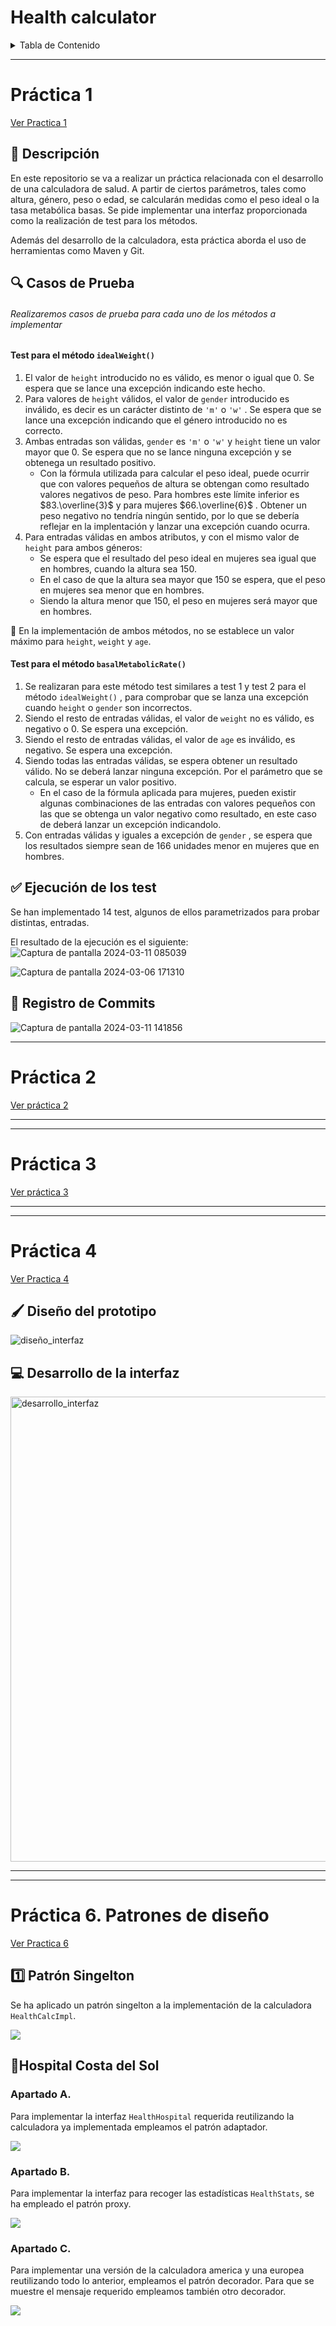 # Health calculator
<details>
  <summary>Tabla de Contenido</summary>
    <ol>
      <li><a href="#practica1">Práctica1</a>
        <ol> <li><a href="#descripcion">Descripción</a></li>
          <li><a href="#casos_prueba">Casos de Prueba</a></li>
          <li><a href="#test">Ejecución Test</a></li>
          <li><a href="#commits">Estado Registro de Commits</a></li></ol> </li>
      <li><a href="#practica2">Práctica2</a></li>
      <li><a href="#practica3">Práctica3</a></li>
      <li><a href="#practica4">Práctica4</a>
        <ol>
          <li><a href="#diseño">Diseño del prototipo</a></li>
          <li><a href="#interfaz">Desarrollo interfaz</a></li>
        </ol>
      </li>
      <li><a href="#practica6">Práctica6</a>
        <ol> <li><a href="#singelton">Patrón Singelton</a></li>
            <li><a href="#hospital">Implementación Hospital Costal del Sol</a></li>
        </ol>
        </li>
    </ol>
</details>

---
# Práctica 1
<a name="practica1"></a>
[Ver Practica 1](../../tree/practica1)

## :memo: Descripción
<a name="descripcion"></a>
En este repositorio se va a realizar un práctica relacionada con el desarrollo de una calculadora de salud. A partir de ciertos parámetros, tales como altura, género, peso o edad, se calcularán medidas como el peso ideal o la tasa metabólica basas. Se pide implementar una interfaz proporcionada como la realización de test para los métodos. 

Además del desarrollo de la calculadora, esta práctica aborda el uso de herramientas como Maven y Git.



## 🔍 Casos de Prueba
<a name="casos_prueba"></a> 
###### Realizaremos casos de prueba para cada uno de los métodos a implementar
#### **Test para el método <code>idealWeight()</code>**
<ol>
<li> El valor de <code>height</code> introducido no es válido, es menor o igual que 0. Se espera que se lance una excepción indicando este hecho.</li>
<li>Para valores de <code>height</code>  válidos, el valor de <code>gender</code> introducido es inválido, es decir es un carácter distinto de <code>'m'</code>  o  <code>'w'</code> . Se espera que se lance una excepción indicando que el género introducido no es correcto.</li>
<li>Ambas entradas son válidas, <code>gender</code> es  <code>'m'</code>  o  <code>'w'</code>  y <code>height</code>  tiene un valor mayor que 0. Se espera que no se lance ninguna excepción y se obtenega un resultado positivo.
<ul><li>Con la fórmula utilizada para calcular el peso ideal, puede ocurrir que con valores pequeños de altura se obtengan como resultado valores negativos de peso. Para hombres este límite inferior es $83.\overline{3}$ y para mujeres $66.\overline{6}$ . Obtener un peso negativo no tendría ningún sentido, por lo que se debería reflejar en la implentación y lanzar una excepción cuando ocurra.</li> </ul>
</li>
<li> Para entradas válidas en ambos atributos, y con el mismo valor de  <code>height</code> para ambos géneros:
  <ul>  <li> Se espera que el resultado del peso ideal en mujeres sea igual que en  hombres, cuando la altura sea 150.</li>
        <li>En el caso de que la altura sea mayor que 150 se espera, que el peso en mujeres sea menor que en hombres.</li>
        <li>Siendo la altura menor que 150, el peso en mujeres será mayor que en hombres. </li></ul>
</li></ol>

:pushpin: En la implementación de ambos métodos, no se establece un valor máximo para <code>height</code>, <code>weight</code> y <code>age</code>.
#### **Test para el método <code>basalMetabolicRate()</code>**
<ol>
<li> Se realizaran para este método test similares a test 1 y test 2 para el método  <code>idealWeight()</code> , para comprobar que se lanza una excepción cuando <code>height</code> o <code>gender</code> son incorrectos. </li>
<li>Siendo el resto de entradas válidas, el valor de  <code>weight</code>  no es válido, es negativo o 0. Se espera una excepción. </li> 
<li> Siendo el resto de entradas válidas, el valor de  <code>age</code>  es inválido, es negativo. Se espera una excepción. </li>
<li> Siendo todas las entradas válidas, se espera obtener un resultado válido. No se deberá lanzar ninguna excepción. Por el parámetro que se calcula, se esperar un valor positivo. 
  <ul>
  <li> En el caso de la fórmula aplicada para mujeres, pueden existir algunas combinaciones de las entradas con valores pequeños con las que se obtenga un valor negativo como resultado, en este caso de deberá lanzar un excepción indicandolo. </li>
  </ul></li>
<li> Con entradas válidas y iguales a excepción de  <code>gender</code> , se espera que los resultados siempre sean de 166 unidades menor en mujeres que en hombres.</li>
</ol>


## :white_check_mark: Ejecución de los test
<a name="test"></a>
Se han implementado 14 test, algunos de ellos parametrizados para probar distintas, entradas.

El resultado de la ejecución es el siguiente:
![Captura de pantalla 2024-03-11 085039](https://github.com/rgCarmen/isa2024-healthcalc/assets/81189485/8eb1e0c7-c24b-4824-b27a-fc4793e041bd)

![Captura de pantalla 2024-03-06 171310](https://github.com/rgCarmen/isa2024-healthcalc/assets/81189485/82374776-31a3-4212-bac5-eb3b6dc2b2aa)


## :calendar: Registro de Commits
<a name="commits"> </a>
![Captura de pantalla 2024-03-11 141856](https://github.com/rgCarmen/isa2024-healthcalc/assets/81189485/452f7e99-266c-48c7-8a53-bb5c8b0adc77)

---
# Práctica 2
<a name="practica2"></a>
[Ver práctica 2](../../tree/practica2)

---

---
# Práctica 3
<a name="practica3"></a>
[Ver práctica 3](../../tree/practica3)

---

---
# Práctica 4
<a name="practica4"></a>
[Ver Practica 4](../../tree/practica4)
<a name="practica4"></a>
## :paintbrush: Diseño del prototipo
<a name="diseño"></a>
![diseño_interfaz](https://github.com/rgCarmen/isa2024-healthcalc/assets/81189485/599f7487-991c-45a3-a1f1-be5e6076f6a0)

## :computer: Desarrollo de la interfaz
<a name="interfaz"></a>

<img width="744" alt="desarrollo_interfaz" src="https://github.com/rgCarmen/isa2024-healthcalc/assets/81189485/c08ba4ef-0abc-4198-a486-2641c3daa6fc">

---

---

# Práctica 6. Patrones de diseño
<a name="practica6"></a>
[Ver Practica 6](../../tree/practica6)
## 1️⃣ Patrón Singelton
<a name="singelton"></a>
Se ha aplicado un patrón singelton a la implementación de la calculadora <code>HealthCalcImpl</code>.


![](https://github.com/rgCarmen/isa2024-healthcalc/blob/practica6/design_patterns/UML_Singelton.png)

## 🏥Hospital Costa del Sol
<a name="hospital"></a>
### Apartado A. 
Para implementar la interfaz <code>HealthHospital</code> requerida reutilizando la calculadora ya implementada empleamos el patrón adaptador.


![](https://github.com/rgCarmen/isa2024-healthcalc/blob/practica6/design_patterns/UML_adaptador.png)
### Apartado B.
Para implementar la interfaz para recoger las estadísticas <code>HealthStats</code>, se ha empleado el patrón proxy.


![](https://github.com/rgCarmen/isa2024-healthcalc/blob/practica6/design_patterns/UML__proxy3b.png)
### Apartado C.
Para implementar una versión de la calculadora america y una europea reutilizando todo lo anterior, empleamos el patrón decorador. Para que se muestre el mensaje requerido empleamos también otro decorador.


![](https://github.com/rgCarmen/isa2024-healthcalc/blob/practica6/design_patterns/UML_decoradores3c.png)



